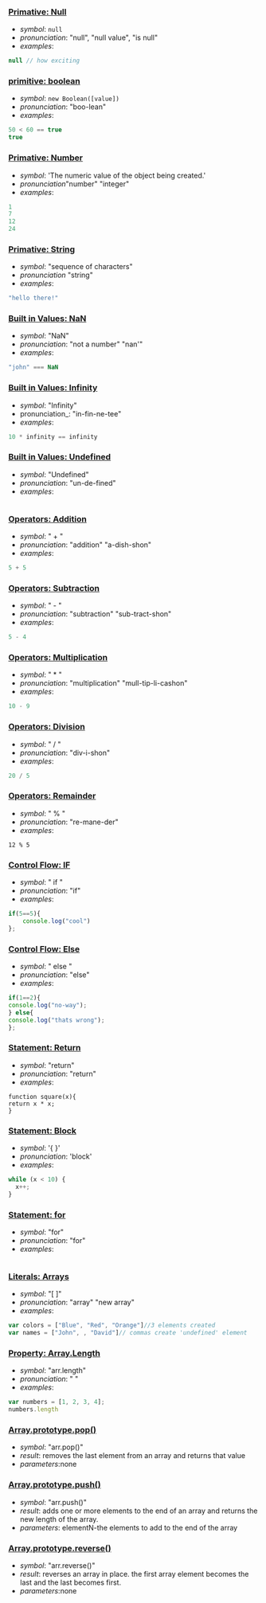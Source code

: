 ### [Primative: Null](https://developer.mozilla.org/en-US/docs/Web/JavaScript/Reference/Global_Objects/null)

* _symbol_: `null`
* _pronunciation_: "null", "null value", "is null"
* _examples_:
```javascript
null // how exciting
```

### [primitive: boolean](https://developer.mozilla.org/en-US/docs/Web/JavaScript/Reference/Global_Objects/Boolean)

* _symbol_: `new Boolean([value])`
* _pronunciation_: "boo-lean"
* _examples_:
```javascript
50 < 60 == true
true
```

### [Primative: Number](https://developer.mozilla.org/en-US/docs/Web/JavaScript/Reference/Global_Objects/Number)

* _symbol_: 'The numeric value of the object being created.'
* _pronunciation_"number" "integer"
* _examples_:
```javascript
1
7
12
24
```
### [Primative: String](https://developer.mozilla.org/en-US/docs/Web/JavaScript/Reference/Global_Objects/String)

* _symbol_: "sequence of characters"
* _pronunciation_ "string"
* _examples_:
```javascript
"hello there!"
```
### [Built in Values: NaN](https://developer.mozilla.org/en-US/docs/Web/JavaScript/Reference/Global_Objects/NaN)

* _symbol_: "NaN"
* _pronunciation_: "not a number" "nan'"
* _examples_:
```javascript
"john" === NaN
```
### [Built in Values: Infinity](https://developer.mozilla.org/en-US/docs/Web/JavaScript/Reference/Global_Objects/Infinity)

* _symbol_: "Infinity"
* pronunciation_: "in-fin-ne-tee"
* _examples_:
```javascript
10 * infinity == infinity
```
### [Built in Values: Undefined](https://developer.mozilla.org/en-US/docs/Web/JavaScript/Reference/Global_Objects/undefined)

* _symbol_: "Undefined"
* _pronunciation_: "un-de-fined"
* _examples_:
```javascript

```
### [Operators: Addition](https://developer.mozilla.org/en-US/docs/Web/JavaScript/Reference/Operators/Arithmetic_Operators#Addition_(.2B))

* _symbol_: " + "
* _pronunciation_: "addition" "a-dish-shon"
* _examples_:
```javascript
5 + 5
```
### [Operators: Subtraction](https://developer.mozilla.org/en-US/docs/Web/JavaScript/Reference/Operators/Arithmetic_Operators#Addition_(.2B))

* _symbol_: " - "
* _pronunciation_: "subtraction" "sub-tract-shon"
* _examples_:
```javascript
5 - 4
```
### [Operators: Multiplication](https://developer.mozilla.org/en-US/docs/Web/JavaScript/Reference/Operators/Arithmetic_Operators#Addition_(.2B))

* _symbol_: " * " 
* _pronunciation_: "multiplication" "mull-tip-li-cashon"
* _examples_:
```javascript
10 - 9
```
### [Operators: Division](https://developer.mozilla.org/en-US/docs/Web/JavaScript/Reference/Operators/Arithmetic_Operators#Addition_(.2B))

* _symbol_: " / "
* _pronunciation_: "div-i-shon"
* _examples_:
```javascript
20 / 5
```
### [Operators: Remainder](https://developer.mozilla.org/en-US/docs/Web/JavaScript/Reference/Operators/Arithmetic_Operators#Addition_(.2B))

* _symbol_: " % "
* _pronunciation_: "re-mane-der"
* _examples_:
```javascrit
12 % 5
```

<!--### [Operators: Increment](https://developer.mozilla.org/en-US/docs/Web/JavaScript/Reference/Operators/Arithmetic_Operators#Addition_(.2B))-->

### [Control Flow: IF](https://developer.mozilla.org/en-US/docs/Web/JavaScript/Guide/Statements#if...else_Statement)

* _symbol_: " if "
* _pronunciation_: "if"
* _examples_:
```javascript
if(5==5){
    console.log("cool")
};
```
### [Control Flow: Else](https://developer.mozilla.org/en-US/docs/Web/JavaScript/Guide/Statements)
* _symbol_: " else "
* _pronunciation_: "else"
* _examples_:
```javascript
if(1==2){
console.log("no-way");
} else{
console.log("thats wrong");
};
```
### [Statement: Return](https://developer.mozilla.org/en-US/docs/Web/JavaScript/Reference/Statements/return)
* _symbol_: "return"
* _pronunciation_: "return"
* _examples_:
```javascipt
function square(x){
return x * x;
}
```
### [Statement: Block](https://developer.mozilla.org/en-US/docs/Web/JavaScript/Guide/Statements)
* _symbol_: '{   }'
* _pronunciation_: 'block'
* _examples_:
```javascript
while (x < 10) {
  x++;
}
```
### [Statement: for](https://developer.mozilla.org/en-US/docs/Web/JavaScript/Guide/Statements#Loop_Statements)
* _symbol_: "for"
* _pronunciation_: "for"
* _examples_:
```javaascript
```
### [Literals: Arrays](https://developer.mozilla.org/en-US/docs/Web/JavaScript/Guide/Values,_variables,_and_literals#Array_literals)
* _symbol_: "[ ]"
* _pronunciation_: "array" "new array"
* _examples_:
```javascript
var colors = ["Blue", "Red", "Orange"]//3 elements created
var names = ["John", , "David"]// commas create 'undefined' element

```
### [Property: Array.Length](https://developer.mozilla.org/en-US/docs/Web/JavaScript/Reference/Global_Objects/Array/length)
* _symbol_: "arr.length"
* _pronunciation_: " "
* _examples_:
```javascript
var numbers = [1, 2, 3, 4];
numbers.length
```
### [Array.prototype.pop()](https://developer.mozilla.org/en-US/docs/Web/JavaScript/Reference/Global_Objects/Array/pop)
* _symbol_: "arr.pop()"
* _result_: removes the last element from an array and returns that value 
* _parameters_:none

### [Array.prototype.push()](https://developer.mozilla.org/en-US/docs/Web/JavaScript/Reference/Global_Objects/Array/push)
* _symbol_: "arr.push()"
* _result_: adds one or more elements to the end of an array and returns the new length of the array. 
* _parameters_: elementN-the elements to add to the end of the array

### [Array.prototype.reverse()](https://developer.mozilla.org/en-US/docs/Web/JavaScript/Reference/Global_Objects/Array/reverse)
* _symbol_: "arr.reverse()"
* _result_: reverses an array in place. the first array element becomes the last and the last becomes first. 
* _parameters_:none

###






